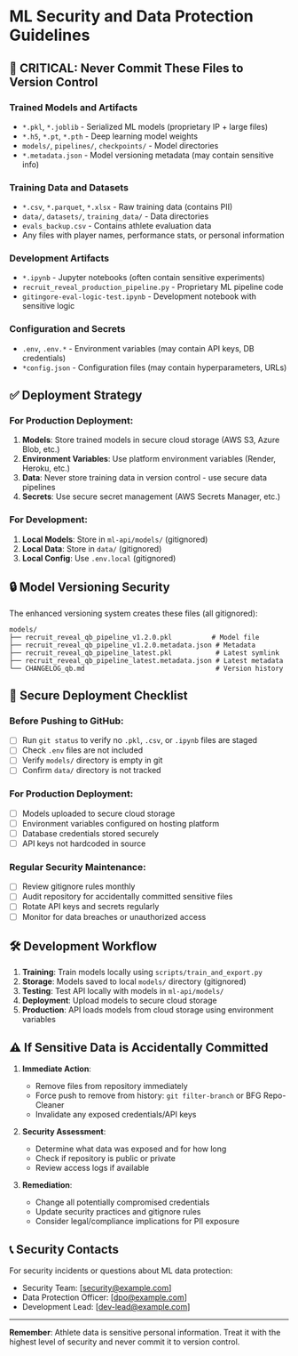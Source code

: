# ML Security and Data Protection Guidelines

## 🚨 CRITICAL: Never Commit These Files to Version Control

### Trained Models and Artifacts
- `*.pkl`, `*.joblib` - Serialized ML models (proprietary IP + large files)
- `*.h5`, `*.pt`, `*.pth` - Deep learning model weights
- `models/`, `pipelines/`, `checkpoints/` - Model directories
- `*.metadata.json` - Model versioning metadata (may contain sensitive info)

### Training Data and Datasets
- `*.csv`, `*.parquet`, `*.xlsx` - Raw training data (contains PII)
- `data/`, `datasets/`, `training_data/` - Data directories
- `evals_backup.csv` - Contains athlete evaluation data
- Any files with player names, performance stats, or personal information

### Development Artifacts
- `*.ipynb` - Jupyter notebooks (often contain sensitive experiments)
- `recruit_reveal_production_pipeline.py` - Proprietary ML pipeline code
- `gitingore-eval-logic-test.ipynb` - Development notebook with sensitive logic

### Configuration and Secrets
- `.env`, `.env.*` - Environment variables (may contain API keys, DB credentials)
- `*config.json` - Configuration files (may contain hyperparameters, URLs)

## ✅ Deployment Strategy

### For Production Deployment:
1. **Models**: Store trained models in secure cloud storage (AWS S3, Azure Blob, etc.)
2. **Environment Variables**: Use platform environment variables (Render, Heroku, etc.)
3. **Data**: Never store training data in version control - use secure data pipelines
4. **Secrets**: Use secure secret management (AWS Secrets Manager, etc.)

### For Development:
1. **Local Models**: Store in `ml-api/models/` (gitignored)
2. **Local Data**: Store in `data/` (gitignored)
3. **Local Config**: Use `.env.local` (gitignored)

## 🔒 Model Versioning Security

The enhanced versioning system creates these files (all gitignored):
```
models/
├── recruit_reveal_qb_pipeline_v1.2.0.pkl          # Model file
├── recruit_reveal_qb_pipeline_v1.2.0.metadata.json # Metadata
├── recruit_reveal_qb_pipeline_latest.pkl           # Latest symlink
├── recruit_reveal_qb_pipeline_latest.metadata.json # Latest metadata
└── CHANGELOG_qb.md                                 # Version history
```

## 🚀 Secure Deployment Checklist

### Before Pushing to GitHub:
- [ ] Run `git status` to verify no `.pkl`, `.csv`, or `.ipynb` files are staged
- [ ] Check `.env` files are not included
- [ ] Verify `models/` directory is empty in git
- [ ] Confirm `data/` directory is not tracked

### For Production Deployment:
- [ ] Models uploaded to secure cloud storage
- [ ] Environment variables configured on hosting platform
- [ ] Database credentials stored securely
- [ ] API keys not hardcoded in source

### Regular Security Maintenance:
- [ ] Review gitignore rules monthly
- [ ] Audit repository for accidentally committed sensitive files
- [ ] Rotate API keys and secrets regularly
- [ ] Monitor for data breaches or unauthorized access

## 🛠️ Development Workflow

1. **Training**: Train models locally using `scripts/train_and_export.py`
2. **Storage**: Models saved to local `models/` directory (gitignored)
3. **Testing**: Test API locally with models in `ml-api/models/`
4. **Deployment**: Upload models to secure cloud storage
5. **Production**: API loads models from cloud storage using environment variables

## ⚠️ If Sensitive Data is Accidentally Committed

1. **Immediate Action**: 
   - Remove files from repository immediately
   - Force push to remove from history: `git filter-branch` or BFG Repo-Cleaner
   - Invalidate any exposed credentials/API keys

2. **Security Assessment**:
   - Determine what data was exposed and for how long
   - Check if repository is public or private
   - Review access logs if available

3. **Remediation**:
   - Change all potentially compromised credentials
   - Update security practices and gitignore rules
   - Consider legal/compliance implications for PII exposure

## 📞 Security Contacts

For security incidents or questions about ML data protection:
- Security Team: [security@example.com]
- Data Protection Officer: [dpo@example.com]
- Development Lead: [dev-lead@example.com]

---

**Remember**: Athlete data is sensitive personal information. Treat it with the highest level of security and never commit it to version control.
